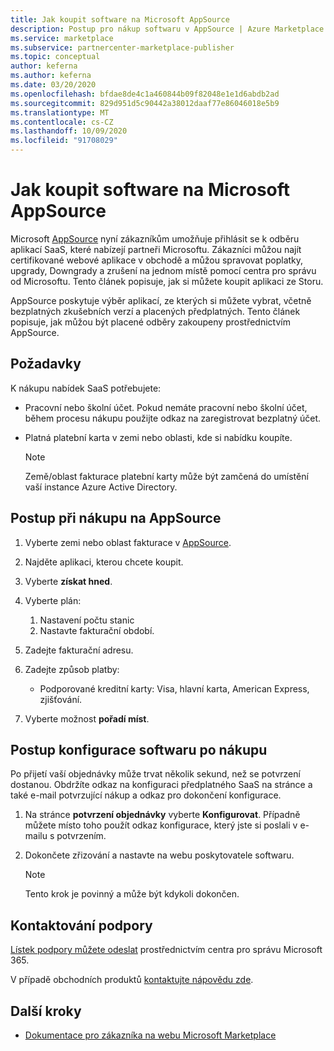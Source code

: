 ```yaml
---
title: Jak koupit software na Microsoft AppSource
description: Postup pro nákup softwaru v AppSource | Azure Marketplace.
ms.service: marketplace
ms.subservice: partnercenter-marketplace-publisher
ms.topic: conceptual
author: keferna
ms.author: keferna
ms.date: 03/20/2020
ms.openlocfilehash: bfdae8de4c1a460844b09f82048e1e1d6abdb2ad
ms.sourcegitcommit: 829d951d5c90442a38012daaf77e86046018e5b9
ms.translationtype: MT
ms.contentlocale: cs-CZ
ms.lasthandoff: 10/09/2020
ms.locfileid: "91708029"
---
```

# <a name="how-to-purchase-software-on-microsoft-appsource"></a>Jak koupit software na Microsoft AppSource

Microsoft [AppSource](https://appsource.microsoft.com/) nyní zákazníkům umožňuje přihlásit se k odběru aplikací SaaS, které nabízejí partneři Microsoftu. Zákazníci můžou najít certifikované webové aplikace v obchodě a můžou spravovat poplatky, upgrady, Downgrady a zrušení na jednom místě pomocí centra pro správu od Microsoftu. Tento článek popisuje, jak si můžete koupit aplikaci ze Storu.

AppSource poskytuje výběr aplikací, ze kterých si můžete vybrat, včetně bezplatných zkušebních verzí a placených předplatných. Tento článek popisuje, jak můžou být placené odběry zakoupeny prostřednictvím AppSource.

## <a name="requirements"></a>Požadavky

K nákupu nabídek SaaS potřebujete:

- Pracovní nebo školní účet. Pokud nemáte pracovní nebo školní účet, během procesu nákupu použijte odkaz na zaregistrovat bezplatný účet.

- Platná platební karta v zemi nebo oblasti, kde si nabídku koupíte.

    > [!Note]
    > Země/oblast fakturace platební karty může být zamčená do umístění vaší instance Azure Active Directory.

## <a name="steps-for-making-purchases-on-appsource"></a>Postup při nákupu na AppSource

1. Vyberte zemi nebo oblast fakturace v [AppSource](https://appsource.microsoft.com/).
1. Najděte aplikaci, kterou chcete koupit.
1. Vyberte **získat hned**.
1. Vyberte plán:

    1. Nastavení počtu stanic
    1. Nastavte fakturační období.
    
1. Zadejte fakturační adresu.
1. Zadejte způsob platby:
    * Podporované kreditní karty: Visa, hlavní karta, American Express, zjišťování.
    
1. Vyberte možnost **pořadí míst**.

## <a name="how-to-configure-software-post-purchase"></a>Postup konfigurace softwaru po nákupu

Po přijetí vaší objednávky může trvat několik sekund, než se potvrzení dostanou. Obdržíte odkaz na konfiguraci předplatného SaaS na stránce a také e-mail potvrzující nákup a odkaz pro dokončení konfigurace.

1. Na stránce **potvrzení objednávky** vyberte **Konfigurovat**. Případně můžete místo toho použít odkaz konfigurace, který jste si poslali v e-mailu s potvrzením.
1. Dokončete zřizování a nastavte na webu poskytovatele softwaru.

    > [!Note]
    > Tento krok je povinný a může být kdykoli dokončen.

## <a name="contact-support"></a>Kontaktování podpory

[Lístek podpory můžete odeslat](https://admin.microsoft.com/Adminportal/Home?source=applauncher#/homepage) prostřednictvím centra pro správu Microsoft 365.

V případě obchodních produktů [kontaktujte nápovědu zde](/office365/admin/contact-support-for-business-products?tabs=phone).

## <a name="next-steps"></a>Další kroky

- [Dokumentace pro zákazníka na webu Microsoft Marketplace](/marketplace/)
